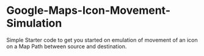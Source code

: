 # Google-Maps-Icon-Movement-Simulation
Simple Starter code to get you started on emulation of movement of an icon on a Map Path between source and destination.

